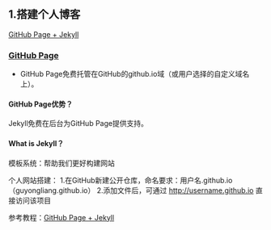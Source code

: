 ## 1.搭建个人博客
[GitHub Page + Jekyll](http://jmcglone.com/guides/github-pages/)

### <a href="#GitHub Page" id="GitHub Page">GitHub Page</a>
- GitHub Page免费托管在GitHub的github.io域（或用户选择的自定义域名上）。

#### GitHub Page优势？
Jekyll免费在后台为GitHub Page提供支持。

#### What is Jekyll？
模板系统：帮助我们更好构建网站



个人网站搭建：
1.在GitHub新建公开仓库，命名要求：用户名.github.io（guyongliang.github.io）
2.添加文件后，可通过 http://username.github.io 直接访问该项目


参考教程：[GitHub Page + Jekyll](https://pages.github.com/)

